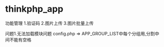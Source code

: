 thinkphp_app
============

功能管理
1.验证码
2.图片上传
3.图片批量上传


问题1.无法加载模块问题
config.php  => APP_GROUP_LIST中每个分组用,分割中间不能有空格